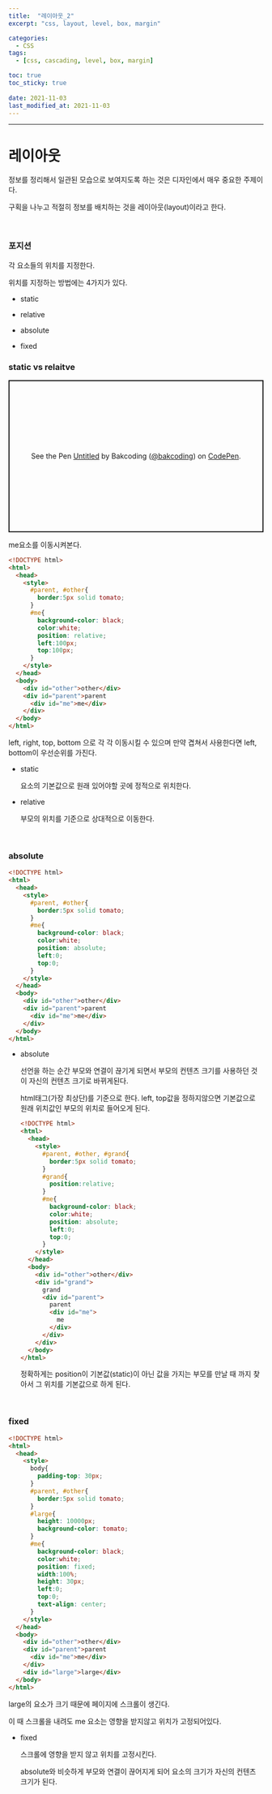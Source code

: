 ```yaml
---
title:  "레이아웃_2"
excerpt: "css, layout, level, box, margin"

categories:
  - CSS
tags:
  - [css, cascading, level, box, margin]

toc: true
toc_sticky: true
 
date: 2021-11-03 
last_modified_at: 2021-11-03
---  
```


***

<h1> 레이아웃  </h1>
정보를 정리해서 일관된 모습으로 보여지도록 하는 것은 디자인에서 매우 중요한 주제이다.  

구획을 나누고 적절히 정보를 배치하는 것을 레이아웃(layout)이라고 한다.  

<br>

### 포지션  

각 요소들의 위치를 지정한다.  

위치를 지정하는 방법에는 4가지가 있다.  

* static  

* relative

* absolute

* fixed

### static vs relaitve

<p class="codepen" data-height="300" data-default-tab="html,result" data-slug-hash="yLopgJw" data-user="bakcoding" style="height: 300px; box-sizing: border-box; display: flex; align-items: center; justify-content: center; border: 2px solid; margin: 1em 0; padding: 1em;">
  <span>See the Pen <a href="https://codepen.io/bakcoding/pen/yLopgJw">
  Untitled</a> by Bakcoding (<a href="https://codepen.io/bakcoding">@bakcoding</a>)
  on <a href="https://codepen.io">CodePen</a>.</span>
</p>
<script async src="https://cpwebassets.codepen.io/assets/embed/ei.js"></script>

me요소를 이동시켜본다.  

```html
<!DOCTYPE html>
<html>
  <head>
    <style>
      #parent, #other{
        border:5px solid tomato;
      }
      #me{
        background-color: black;
        color:white;
        position: relative;
        left:100px;
        top:100px;
      }
    </style>
  </head>
  <body>
    <div id="other">other</div>
    <div id="parent">parent
      <div id="me">me</div>
    </div>
  </body>
</html>
```

left, right, top, bottom 으로 각 각 이동시킬 수 있으며 만약 겹쳐서 사용한다면 left, bottom이 우선순위를 가진다. 

* static 
  
  요소의 기본값으로 원래 있어야할 곳에 정적으로 위치한다.  

* relative  

  부모의 위치를 기준으로 상대적으로 이동한다.  

<br>

### absolute  

```html
<!DOCTYPE html>
<html>
  <head>
    <style>
      #parent, #other{
        border:5px solid tomato;
      }
      #me{
        background-color: black;
        color:white;
        position: absolute;
        left:0;
        top:0;
      }
    </style>
  </head>
  <body>
    <div id="other">other</div>
    <div id="parent">parent
      <div id="me">me</div>
    </div>
  </body>
</html>
```

* absolute
  
  선언을 하는 순간 부모와 연결이 끊기게 되면서 부모의 컨텐츠 크기를 사용하던 것이 자신의 컨텐츠 크기로 바뀌게된다.  

  html태그(가장 최상단)를 기준으로 한다. left, top값을 정하지않으면 기본값으로 원래 위치값인 부모의 위치로 들어오게 된다.  

  ```html
  <!DOCTYPE html>
  <html>
    <head>
      <style>
        #parent, #other, #grand{
          border:5px solid tomato;
        }
        #grand{
          position:relative;
        }
        #me{
          background-color: black;
          color:white;
          position: absolute;
          left:0;
          top:0;
        }
      </style>
    </head>
    <body>
      <div id="other">other</div>
      <div id="grand">
        grand
        <div id="parent">
          parent
          <div id="me">
            me
          </div>
        </div>
      </div>
    </body>
  </html>
  ```

  정확하게는 position이 기본값(static)이 아닌 값을 가지는 부모를 만날 때 까지 찾아서 그 위치를 기본값으로 하게 된다.

<br>

### fixed  

```html
<!DOCTYPE html>
<html>
  <head>
    <style>
      body{
        padding-top: 30px;
      }
      #parent, #other{
        border:5px solid tomato;
      }
      #large{
        height: 10000px;
        background-color: tomato;
      }
      #me{
        background-color: black;
        color:white;
        position: fixed;
        width:100%;
        height: 30px;
        left:0;
        top:0;
        text-align: center;
      }
    </style>
  </head>
  <body>
    <div id="other">other</div>
    <div id="parent">parent
      <div id="me">me</div>
    </div>
    <div id="large">large</div>
  </body>
</html>
```

large의 요소가 크기 때문에 페이지에 스크롤이 생긴다.  

이 때 스크롤을 내려도 me 요소는 영향을 받지않고 위치가 고정되어있다.  

* fixed  

  스크롤에 영향을 받지 않고 위치를 고정시킨다.  

  absolute와 비슷하게 부모와 연결이 끊어지게 되어 요소의 크기가 자신의 컨텐츠 크기가 된다.  


